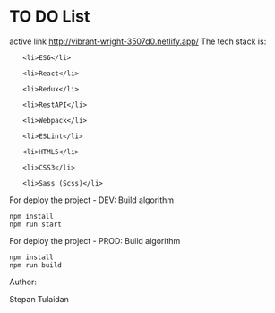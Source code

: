 <h1>TO DO List</h1>

active link http://vibrant-wright-3507d0.netlify.app/
The tech stack is:
<ul>

    <li>ES6</li>
    
    <li>React</li>

    <li>Redux</li>

    <li>RestAPI</li>

    <li>Webpack</li>

    <li>ESLint</li>

    <li>HTML5</li>

    <li>CSS3</li>

    <li>Sass (Scss)</li>
</ul>

For deploy the project - DEV:
Build algorithm

    npm install
    npm run start

For deploy the project - PROD:
Build algorithm

    npm install
    npm run build

Author:

Stepan Tulaidan
